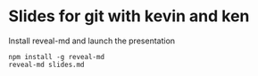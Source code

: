 # Slides for git with kevin and ken

Install reveal-md and launch the presentation
```
npm install -g reveal-md
reveal-md slides.md
```

